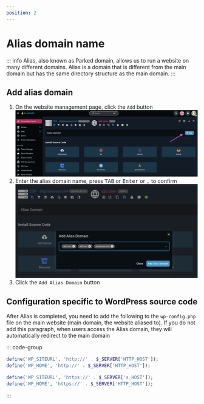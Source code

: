 ```yaml
---
position: 2
---
```


# Alias ​​domain name

::: info
Alias, also known as Parked domain, allows us to run a website on many different domains. Alias ​​is a domain that is different from the main domain but has the same directory structure as the main domain.
:::

## Add alias domain

1. On the website management page, click the `Add` button
   ![](<../../images/docs/vi/site/alias/Screenshot 2024-04-03 at 14.18.01.png>)
2. Enter the alias domain name, press <kbd>TAB</kbd> or <kbd>Enter</kbd> or <kbd>,</kbd> to confirm
   ![](<../../images/docs/vi/site/alias/Screenshot 2024-04-03 at 14.26.41.png>)
3. Click the `Add Alias ​​Domain` button

## Configuration specific to WordPress source code

After Alias ​​is completed, you need to add the following to the `wp-config.php` file on the main website (main domain, the website aliased to). If you do not add this paragraph, when users access the Alias ​​domain, they will automatically redirect to the main domain

::: code-group

```php [http]
define('WP_SITEURL', 'http://' . $_SERVER['HTTP_HOST']);
define('WP_HOME', 'http://' . $_SERVER['HTTP_HOST']);
```

```php [https]
define('WP_SITEURL', 'https://' . $_SERVER['s_HOST']);
define('WP_HOME', 'https://' . $_SERVER['HTTP_HOST']);
```

:::

